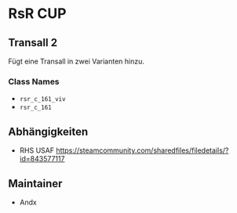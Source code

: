 # RsR CUP

## Transall 2

Fügt eine Transall in zwei Varianten hinzu.

### Class Names

- `rsr_c_161_viv`
- `rsr_c_161`

## Abhängigkeiten

- RHS USAF <https://steamcommunity.com/sharedfiles/filedetails/?id=843577117>

## Maintainer

- Andx
